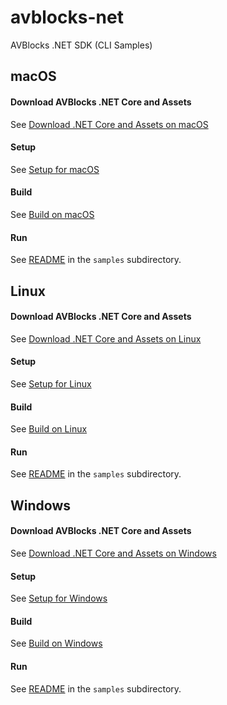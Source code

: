 # avblocks-net
AVBlocks .NET SDK (CLI Samples)

## macOS

#### Download AVBlocks .NET Core and Assets

See [Download .NET Core and Assets on macOS](./docs/download-avblocks-net-core-and-assets-mac.md) 

#### Setup

See [Setup for macOS](./docs/setup-mac.md)

#### Build

See [Build on macOS](./docs/build-mac.md)

#### Run

See [README](./samples/README.md) in the `samples` subdirectory. 

## Linux

#### Download AVBlocks .NET Core and Assets

See [Download .NET Core and Assets on Linux](./docs/download-avblocks-net-core-and-assets-linux.md) 

#### Setup

See [Setup for Linux](./docs/setup-linux.md)

#### Build

See [Build on Linux](./docs/build-linux.md)

#### Run

See [README](./samples/README.md) in the `samples` subdirectory. 

## Windows

#### Download AVBlocks .NET Core and Assets

See [Download .NET Core and Assets on Windows](./docs/download-avblocks-net-core-and-assets-windows.md) 

#### Setup

See [Setup for Windows](./docs/setup-windows.md)

#### Build

See [Build on Windows](./docs/build-windows.md)

#### Run

See [README](./samples/README.md) in the `samples` subdirectory. 
